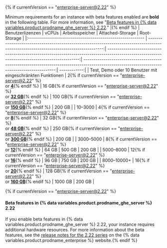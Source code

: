 {% if currentVersion == "enterprise-server@2.22" %}

Minimum requirements for an instance with beta features enabled are **bold** in the following table. For more information, see "[Beta features in {% data variables.product.prodname_ghe_server %} 2.22](#beta-features-in-github-enterprise-server-222)." |{% endif %}
| Benutzerlizenzen                                           |                                                                                                                                  vCPUs |                                                                                                                                Arbeitsspeicher |                                                                                                                               Attached-Storage | Root-Storage |
|:---------------------------------------------------------- | --------------------------------------------------------------------------------------------------------------------------------------:| ----------------------------------------------------------------------------------------------------------------------------------------------:| ----------------------------------------------------------------------------------------------------------------------------------------------:| ------------:|
| Test, Demo oder 10 Benutzer mit eingeschränkten Funktionen |   2{% if currentVersion == "enterprise-server@2.22" %}<br/>or [**4**](#beta-features-in-github-enterprise-server-222){% endif %} |   16 GB{% if currentVersion == "enterprise-server@2.22" %}<br/>or [**32 GB**](#beta-features-in-github-enterprise-server-222){% endif %} | 100 GB{% if currentVersion == "enterprise-server@2.22" %}<br/>or [**150 GB**](#beta-features-in-github-enterprise-server-222){% endif %} |       200 GB |
| 10–3000                                                    |   4{% if currentVersion == "enterprise-server@2.22" %}<br/>or [**8**](#beta-features-in-github-enterprise-server-222){% endif %} |   32 GB{% if currentVersion == "enterprise-server@2.22" %}<br/>or [**48 GB**](#beta-features-in-github-enterprise-server-222){% endif %} | 250 GB{% if currentVersion == "enterprise-server@2.22" %}<br/>or [**300 GB**](#beta-features-in-github-enterprise-server-222){% endif %} |       200 GB |
| 3000–5000                                                  |  8{% if currentVersion == "enterprise-server@2.22" %}<br/>or [**12**](#beta-features-in-github-enterprise-server-222){% endif %} |                                                                                                                                          64 GB |                                                                                                                                         500 GB |       200 GB |
| 5000–8000                                                  | 12{% if currentVersion == "enterprise-server@2.22" %}<br/>or [**16**](#beta-features-in-github-enterprise-server-222){% endif %} |                                                                                                                                          96 GB |                                                                                                                                         750 GB |       200 GB |
| 8000–10000+                                                | 16{% if currentVersion == "enterprise-server@2.22" %}<br/>or [**20**](#beta-features-in-github-enterprise-server-222){% endif %} | 128 GB{% if currentVersion == "enterprise-server@2.22" %}<br/>or [**160 GB**](#beta-features-in-github-enterprise-server-222){% endif %} |                                                                                                                                        1000 GB |       200 GB |

{% if currentVersion == "enterprise-server@2.22" %}

#### Beta features in {% data variables.product.prodname_ghe_server %} 2.22

If you enable beta features in {% data variables.product.prodname_ghe_server %} 2.22, your instance requires additional hardware resources. For more information about the beta features, see the [release notes for the 2.22 series](https://enterprise.github.com/releases/series/2.22) on the {% data variables.product.prodname_enterprise %} website.{% endif %}
